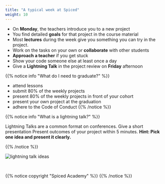 ```yaml
---
title: "A typical week at Spiced"
weight: 10
---
```


- On **Monday**, the teachers introduce you to a new project
- You find detailed **goals** for that project in the course material
- Most **lectures** during the week give you something you can try in the project.
- Work on the tasks on your own or **collaborate** with other students
- **Approach a teacher** if you get stuck
- Show your code someone else at least once a day
- Give a **Lightning Talk** in the project review on **Friday** afternoon

{{% notice info "What do I need to graduate?" %}}

- attend lessons
- submit 80% of the weekly projects
- present 80% of the weekly projects in front of your cohort
- present your own project at the graduation
- adhere to the Code of Conduct
  {{% /notice %}}

{{% notice info "What is a lightning talk?" %}}

Lightning Talks are a common format on conferences. Give a short presentation Present outcomes of your project within 5 minutes. **Hint: Pick one idea and present it clearly.**

{{% /notice %}}

![lightning talk ideas](/images/lightning_talks.png)

<br>

{{% notice copyright "Spiced Academy" %}}
{{% /notice %}}